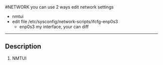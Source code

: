 #NETWORK
you can use 2 ways edit network settings
* nmtui
* edit file /etc/sysconfig/network-scripts/ifcfg-enp0s3
	- enp0s3 my interface, your can diff
***
## Description
1. NMTUI
